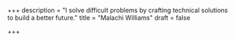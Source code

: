 +++
description = "I solve difficult problems by crafting technical solutions to build a better future."
title = "Malachi Williams"
draft = false

+++
